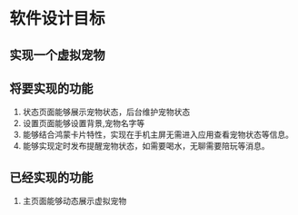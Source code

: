 # 软件设计目标
## 实现一个虚拟宠物
## 将要实现的功能
1. 状态页面能够展示宠物状态，后台维护宠物状态
2. 设置页面能够设置背景,宠物名字等
3. 能够结合鸿蒙卡片特性，实现在手机主屏无需进入应用查看宠物状态等信息。
4. 能够实现定时发布提醒宠物状态，如需要喝水，无聊需要陪玩等消息。
## 已经实现的功能
1. 主页面能够动态展示虚拟宠物